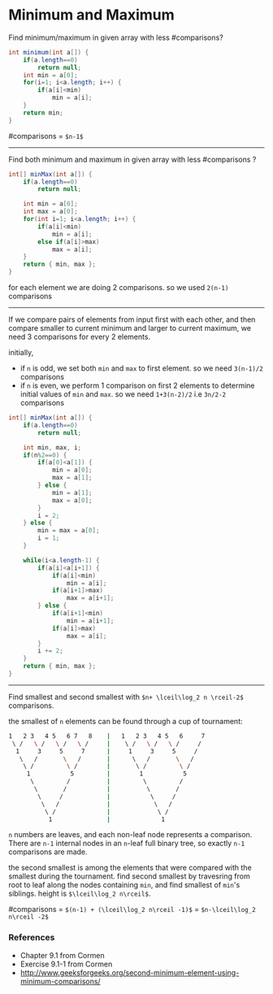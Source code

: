 # Minimum and Maximum

Find minimum/maximum in given array with less #comparisons?

```java
int minimum(int a[]) {
    if(a.length==0)
        return null;
    int min = a[0];
    for(i=1; i<a.length; i++) {
        if(a[i]<min)
            min = a[i];
    }
    return min;
}
```

#comparisons = `$n-1$`

---

Find both minimum and maximum in given array with less #comparisons ?

```java
int[] minMax(int a[]) {
    if(a.length==0)
        return null;

    int min = a[0];
    int max = a[0];
    for(int i=1; i<a.length; i++) {
        if(a[i]<min)
            min = a[i];
        else if(a[i]>max)
            max = a[i];
    }
    return { min, max };
}
```

for each element we are doing 2 comparisons. so we used `2(n-1)` comparisons

---

If we compare pairs of elements from input first with each other, and then compare 
smaller to current minimum and larger to current maximum, we need 3 comparisons 
for every 2 elements.

initially,

- if `n` is odd, we set both `min` and `max` to first element. so we need `3(n-1)/2` comparisons
- if `n` is even, we perform 1 comparison on first 2 elements to determine initial values of `min` and `max`. so we need `1+3(n-2)/2` i.e `3n/2-2` comparisons

```java
int[] minMax(int a[]) {
    if(a.length==0)
        return null;

    int min, max, i;
    if(n%2==0) {
        if(a[0]<a[1]) {
            min = a[0];
            max = a[1];
        } else {
            min = a[1];
            max = a[0];
        }
        i = 2;
    } else {
        min = max = a[0];
        i = 1;
    }

    while(i<a.length-1) {
        if(a[i]<a[i+1]) {
            if(a[i]<min)
                min = a[i];
            if(a[i+1]>max)
                max = a[i+1];
        } else {
            if(a[i+1]<min)
                min = a[i+1];
            if(a[i]>max)
                max = a[i];
        }
        i += 2;
    }
    return { min, max };
}
```

---

Find smallest and second smallest with `$n+ \lceil\log_2 n \rceil-2$` comparisons.

the smallest of `n` elements can be found through a cup of tournament:

```bash
1   2 3   4 5   6 7   8    |   1   2 3   4 5   6     7
 \ /   \ /   \ /   \ /     |    \ /   \ /   \ /     /
  1     3     5     7      |     1     3     5     /
   \   /       \   /       |      \   /       \   /
    \ /         \ /        |       \ /         \ /
     1           5         |        1           5
      \         /          |         \         /
       \       /           |          \       /
        \     /            |           \     /
         \   /             |            \   /
          \ /              |             \ /
           1               |              1
```

`n` numbers are leaves, and each non-leaf node represents a comparison. There are `n-1`
internal nodes in an `n`-leaf full binary tree, so exactly `n-1` comparisons are made.
 
the second smallest is among the elements that were compared with the smallest during the tournament.
find second smallest by travesring from root to leaf along the nodes containing `min`, and find smallest of 
`min`'s siblings. height is `$\lceil\log_2 n\rceil$`.

#comparisons = `$(n-1) + (\lceil\log_2 n\rceil -1)$` = `$n-\lceil\log_2 n\rceil -2$`

### References

* Chapter 9.1 from Cormen
* Exercise 9.1-1 from Cormen
* <http://www.geeksforgeeks.org/second-minimum-element-using-minimum-comparisons/>
